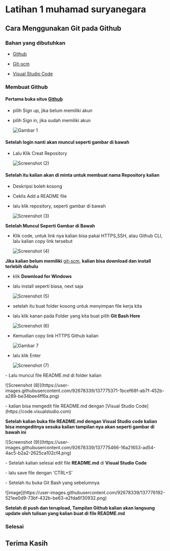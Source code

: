 # Latihan 1 muhamad suryanegara
## Cara Menggunakan Git pada Github
### Bahan yang dibutuhkan 
- [Github](https://github.com)<p>
- [Git-scm](http://git-scm.com/)<p>
- [Visual Studio Code](https://code.visualstudio.com)<p>

### Membuat Github

#### Pertama buka situs [Github](https://github.com)<p>
- pilih Sign up, jika belum memiliki akun<p>
- pilih Sign in, jika sudah memiliki akun<p>
  ![Gambar 1](https://user-images.githubusercontent.com/92736847/137764651-c46d9fcb-3345-4a8e-9c13-4e4534d9f185.png)<p>

#### Setelah login nanti akan muncul seperti gambar di bawah<p>
- Lalu Klik Creat Repository<p> ![Screenshot (2)](https://user-images.githubusercontent.com/92678339/137774201-7b8ea37f-e5f1-41d0-a4af-8517873a56a3.jpg)

<p>

#### Setelah itu kalian akan di minta untuk membuat nama Repository kalian<p>
- Deskripsi boleh kosong<p>
- Ceklis Add a README file<p>
- lalu klik repository, seperti gambar di bawah<p> ![Screenshot (3)](https://user-images.githubusercontent.com/92678339/137774741-b5526ffd-efaf-4aa8-a2d8-693a4cca8c37.png)


<p>

<b>Setelah Muncul Seperti Gambar di Bawah</b>
- Klik code, untuk link nya kalian bisa pakai HTTPS,SSH, atau Github CLI, lalu kalian copy link tersebut<p> ![Screenshot (4)](https://user-images.githubusercontent.com/92678339/137774846-e37256d2-2967-4b47-b33b-baa0ffebd333.png)

<p>

<b>Jika kalian belum memiliki</b> [git-scm](http://git-scm.com/), <b>kalian bisa download dan install terlebih dahulu</b><p>
- klik <b>Download for Windows</b><p>
- lalu install seperti biasa, next saja<p> ![Screenshot (5)](https://user-images.githubusercontent.com/92678339/137774969-461f6de2-3a87-47a8-98ab-1cae6e8caa2f.png)

<p>

- setelah itu buat folder kosong untuk menyimpan file kerja kita<p>
- lalu klik kanan pada Folder yang kita buat pilih <b>Git Bash Here</b><p> ![Screenshot (6)](https://user-images.githubusercontent.com/92678339/137775249-f4f0c7ec-50c7-4779-bc33-098934444c2d.png)

<p>

- Kemudian copy link HTTPS Github kalian<p>
![Gambar 7](SS/Coding_1.PNG)<p>
- lalu klik Enter<p> ![Screenshot (7)](https://user-images.githubusercontent.com/92678339/137775330-f2e4bb7f-7b5f-403a-a410-7e5fa570ee02.png)

<p>
- Lalu muncul file README.md di folder kalian<p>
![Screenshot (8)](https://user-images.githubusercontent.com/92678339/137775371-1bcef68f-ab7f-452b-a289-be34bee4ff6a.png)
<p>
- kalian bisa mengedit file README.md dengan [Visual Studio Code](https://code.visualstudio.com)<p>
<b>Setelah kalian buka file README.md dengan Visual Studio code kalian bisa mengeditnya sesuka kalian tampilan nya akan seperti gambar di bawah ini</b><p> ![Screenshot (9)](https://user-images.githubusercontent.com/92678339/137775466-16a21653-ad54-4ac5-b2a2-2625ca102cf4.png)

<p>
- Setelah kalian selesai edit file <b>README.md</b> di <b>Visual Studio Code</b><p>
- lalu save file dengan 'CTRL+S'<p>
- Setelah itu buka Git Bash yang sebelumnya<p>
![image](https://user-images.githubusercontent.com/92678339/137776192-521ee0d9-73bf-432b-be63-e2fda6f30932.png)
<p>
<b>Setelah di push dan terupload, Tampilan Github kalian akan langsung update oleh tulisan yang kalian buat di file README.md</b><p>

### Selesai
## Terima Kasih
   
